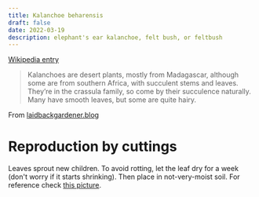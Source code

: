 ```yaml
---
title: Kalanchoe beharensis
draft: false
date: 2022-03-19
description: elephant's ear kalanchoe, felt bush, or feltbush
---
```


[Wikipedia entry](https://en.wikipedia.org/wiki/Kalanchoe_beharensis)

> Kalanchoes are desert plants, mostly from Madagascar, although some are from southern Africa, with succulent stems and leaves. They’re in the crassula family, so come by their succulence naturally. Many have smooth leaves, but some are quite hairy.

From [laidbackgardener.blog](https://laidbackgardener.blog/2020/11/15/huggable-houseplants/)

# Reproduction by cuttings

Leaves sprout new children. To avoid rotting, let the leaf dry for a week (don't worry if it starts shrinking). Then place in not-very-moist soil. For reference check [this picture](https://davesgarden.com/community/forums/fp.php?pid=9849936&extraimg=3#b).


